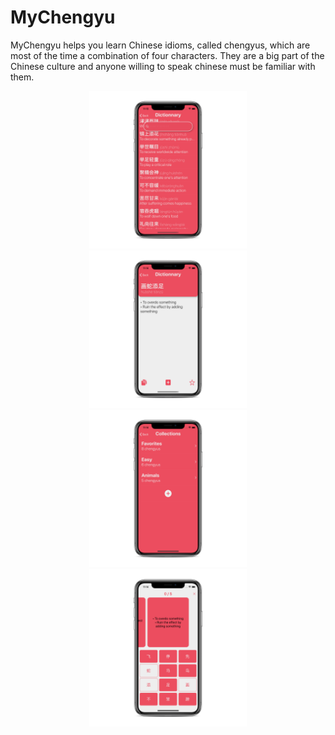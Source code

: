 # MyChengyu

MyChengyu helps you learn Chinese idioms, called chengyus, which are most of the time a combination of four characters. They are a big part of the Chinese culture and anyone willing to speak chinese must be familiar with them.

<p align="center">
  <img src="img/dictionnary.png" width=50%>
  <img src="img/details.png" width=50%>
  <img src="img/collection.png" width=50%>
  <img src="img/game.png" width=50%>
</p>
